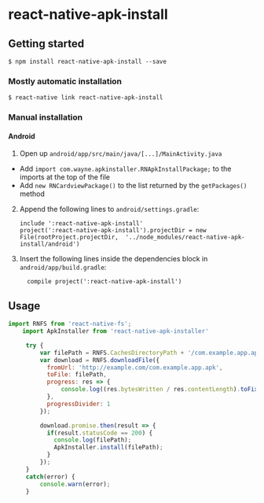 
# react-native-apk-install

## Getting started

`$ npm install react-native-apk-install --save`

### Mostly automatic installation

`$ react-native link react-native-apk-install`

### Manual installation


#### Android

1. Open up `android/app/src/main/java/[...]/MainActivity.java`
  - Add `import com.wayne.apkinstaller.RNApkInstallPackage;` to the imports at the top of the file
  - Add `new RNCardviewPackage()` to the list returned by the `getPackages()` method
2. Append the following lines to `android/settings.gradle`:
  	```
  	include ':react-native-apk-install'
  	project(':react-native-apk-install').projectDir = new File(rootProject.projectDir, 	'../node_modules/react-native-apk-install/android')
  	```
3. Insert the following lines inside the dependencies block in `android/app/build.gradle`:
  	```
      compile project(':react-native-apk-install')
  	```


## Usage
```javascript
import RNFS from 'react-native-fs';
    import ApkInstaller from 'react-native-apk-installer'

     try {
         var filePath = RNFS.CachesDirectoryPath + '/com.example.app.apk';
         var download = RNFS.downloadFile({
           fromUrl: 'http://example.com/com.example.app.apk',
           toFile: filePath,
           progress: res => {
               console.log((res.bytesWritten / res.contentLength).toFixed(2));
           },
           progressDivider: 1
         });

         download.promise.then(result => {
           if(result.statusCode == 200) {
             console.log(filePath);
             ApkInstaller.install(filePath);
           }
         });
     }
     catch(error) {
         console.warn(error);
     }
```
  
